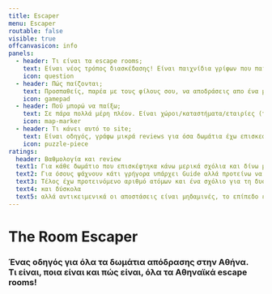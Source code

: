 ```yaml
---
title: Escaper
menu: Escaper
routable: false
visible: true
offcanvasicon: info
panels:
  - header: Τι είναι τα escape rooms;
    text: Είναι νέος τρόπος διασκέδασης! Είναι παιχνίδια γρίφων που παίζονται ομαδικά σε χώρους που σχεδιάστηκαν για να γίνουν μια μικρή περιπέτεια. Πρακτικά, είναι η live action έκδοση των αντίστοιχων παιχνιδιών στον υπολογιστή.
    icon: question
  - header: Πώς παίζονται;
    text: Προσπαθείς, παρέα με τους φίλους σου, να αποδράσεις απο ένα μυστήριο δωμάτιο που σε κλείδωσαν. Θα βρεις μέσα στο δωμάτιο κλειδωμένα ντουλάπια, πόρτες και λουκέτα καθώς και γρίφους για το πώς θα τα ανοίξεις. Ψάχνεις, λύνεις και (ίσως) αποδράς.
    icon: gamepad
  - header: Πού μπορώ να παίξω;
    text: Σε πάρα πολλά μέρη πλέον. Είναι χώροι/καταστήματα/εταιρίες (τα λέω venues γιατί το κάθε ένα έχει συχνά πάνω από 1 δωμάτια) που έχουν σχεδιάσει μερικά δωμάτια, και κλείνοντας ραντεβού εσύ και η ομάδα σου ξεκινάτε μια απόδραση. Εδώ θα βρεις πληροφορίες για όλα όσα βρίσκονται στην Αθήνα.
    icon: map-marker
  - header: Τι κάνει αυτό το site;
    text: Είναι οδηγός, γράφω μικρά reviews για όσα δωμάτια έχω επισκεφτεί ο ίδιος. Θα βρεις στη σελίδα λίστα με όλα τα escape room, χάρτη με τις τοποθεσίες, guide και λίγα tips για κερασάκι. Σκοπός μου είναι να βοηθήσω στην επιλογή σου για το επόμενο δωμάτιο (που ξεφυτρώνουν σα μαργαρίτες!!).
    icon: puzzle-piece
ratings:
  header: Βαθμολογία και review
  text1: Για κάθε δωμάτιο που επισκέφτηκα κάνω μερικά σχόλια και δίνω μια εντύπωση. Εννοείται spoiler-free όλα. Δεν ήθελα να γίνουν όλα ένας αριθμός, οπότε οι βαθμολογίες είναι ενδεικτικές. Βαθμολογώ σύμφωνα με το πόσο καλά πέρασα (υποκειμενικό full). Υπάρχει λόγος για την κάθε βαθμολόγηση, τα 5άρια είναι αυτά που με άφησαν απόλυτα ικανοποιημένο, δεν είναι αψεγάδιαστα.
  text2: Για όσους ψάχνουν κάτι γρήγορα υπάρχει Guide αλλά προτείνω να διαβάσεις και το review, μην πας με κλειστά μάτια. Όσο πιο πολύ αγαπάς τους γρίφους και τα παιχνίδια, τόσο πιο κοντά θα νιώθεις με το πώς είδα το δωμάτιο.
  text3: Τέλος έχω προτεινόμενο αριθμό ατόμων και ένα σχόλιο για τη δυσκολία. Τα έχω ως εύκολα
  text4: και δύσκολα
  text5: αλλά αντικειμενικά οι αποστάσεις είναι μηδαμινές, το επίπεδο είναι σχεδόν το ίδιο, μην παρεξηγηθούμε!
---
```


# The Room Escaper

### Ένας οδηγός για όλα τα δωμάτια απόδρασης στην Αθήνα.<br>Τι είναι, ποια είναι και πώς είναι, όλα τα Αθηναϊκά escape rooms!

